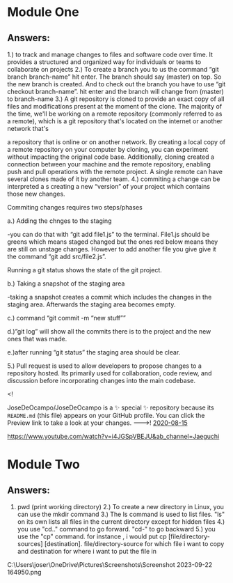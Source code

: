 # <JoseDeOcampo> Module One

## Answers:

1.) to track and manage changes to files and software code over time. It provides a structured and organized way for individuals or teams to collaborate on projects
2.) To create a branch you to us the command “git branch branch-name” hit enter. The branch should say (master) on top. So the new branch is created. And to check out the branch you have to use “git checkout branch-name”. hit enter and the branch will change from (master) to branch-name
3.) A git repository is cloned to provide an exact copy of all files and modifications present at the moment of the clone. The majority of the time, we'll be working on a remote repository (commonly referred to as a remote), which is a git repository that's located on the internet or another network that's

a repository that is online or on another network. By creating a local copy of a remote repository on your computer by cloning, you can experiment without impacting the original code base. Additionally, cloning created a connection between your machine and the remote repository, enabling push and pull operations with the remote project. A single remote can have several clones made of it by another team.
4.) commiting a change can be interpreted a s creating a new “version” of your project which contains those new changes.

Commiting changes requires two steps/phases

a.) Adding the chnges to the staging

-you can do that with “git add file1.js” to the terminal. File1.js should be greens which means staged changed but the ones red below means they are still on unstage changes. However to add another file you give give it the command “git add src/file2.js”.

Running a git status shows the state of the git project.

b.) Taking a snapshot of the staging area

-taking a snapshot creates a commit which includes the changes in the staging area. Afterwards the staging area becomes empty.

c.) command “git commit -m “new stuff””

d.)”git log” will show all the commits there is to the project and the new ones that was made.

e.)after running “git status” the staging area should be clear.

5.) Pull request is used to allow developers to propose changes to a repository hosted. Its primarily used for collaboration, code review, and discussion before incorporating changes into the main codebase.

<!


JoseDeOcampo/JoseDeOcampo is a ✨ special ✨ repository because its `README.md` (this file) appears on your GitHub profile.
You can click the Preview link to take a look at your changes.
--->!
[2020-08-15](https://github.com/JoseDeOcampo/JoseDeOcampo/assets/144511160/c533537c-60c5-47f4-9d0c-e17d9671f766)

https://www.youtube.com/watch?v=i4JGSpVBEJU&ab_channel=Jaeguchi




# <JoseDeOcampo> Module Two

## Answers: 

1. pwd (print working directory)
2.) To create a new directory in Linux, you can use the mkdir command
3.) The ls command is used to list files. "ls" on its own lists all files in the current directory except for hidden files
4.) you use "cd.." command to go forward. "cd-" to go backward
5.) you use the "cp" command. for instance , i would put cp [file/directory-sources] [destination]. file/directory-source for which file i want to copy and destination for where i want to put the file in

C:\Users\joser\OneDrive\Pictures\Screenshots\Screenshot 2023-09-22 164950.png
